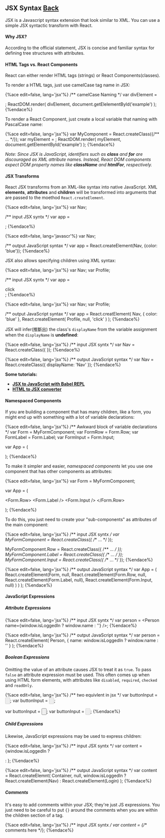 ## JSX Syntax [Back](./../react.md)

JSX is a Javascript syntax extension that look similar to XML. You can use a simple JSX syntactic transform with React.

#### Why JSX?

According to the official statement, JSX is concise and familiar syntax for defining tree structures with attributes.

#### HTML Tags vs. React Components

React can either render HTML tags (strings) or React Components(classes).

To render a HTML tags, just use camelCase tag name in JSX:

{%ace edit=false, lang='jsx'%}
/** camelCase Naming */
var divElement = <div className="foo" />;
ReactDOM.render(
    divElement,
    document.getElelementById('example')
);
{%endace%}

To render a React Component, just create a local variable that naming with PascalCase name:

{%ace edit=false, lang='jsx'%}
var MyComponent = React.createClass({/** ... */});
var myElement = <MyComponent someProperty={true} />;
ReactDOM.render(
    myElement,
    document.getElementById('example')
);
{%endace%}

*Note: Since JSX is JavaScript, identifiers such as **class** and **for** are discouraged as XML attribute names. Instead, React DOM components expect DOM property names like **className** and **htmlFor**, respectively.*

#### JSX Transforms

React JSX transforms from an XML-like syntax into native JavaScript. XML **elements**, **attributes** and **children** will be transformed into arguments that are passed to the moethod `React.createElement`.

{%ace edit=false, lang='jsx'%}
var Nav;

/** input JSX syntx */
var app = <Nav color="blue">;
{%endace%}

{%ace edit=false, lang='javascr'%}
var Nav;

/** output JavaScript syntax */
var app = React.createElement(Nav, {color: 'blue'});
{%endace%}

JSX also allows specifying children using XML syntax:

{%ace edit=false, lang='jsx'%}
var Nav;
var Profile;

/** input JSX syntx */
var app = <Nav color="blue"><Profile>click</Profile></Nav>;
{%endace%}

{%ace edit=false, lang='jsx'%}
var Nav;
var Profile;

/** output JavaScript syntax */
var app = React.creatElement(
    Nav,
    { color: 'blue' },
    React.createElement(
        Profile,
        null,
        'click'
    )
);
{%endace%}

JSX will infer(推斷出) the class's `displayName` from the variable assignment when the `displayName` is **undefined**:

{%ace edit=false, lang='jsx'%}
/** input JSX syntx */
var Nav = React.createClass({ });
{%endace%}

{%ace edit=false, lang='jsx'%}
/** output JavaScript syntax */
var Nav = React.createClass({ displayName: 'Nav' });
{%endace%}

**Some tutorials:**

- [**JSX to JavaScript with Babel REPL**](https://babeljs.io/repl/)
- [**HTML to JSX converter**](http://magic.reactjs.net/htmltojsx.htm)

#### Namespaced Components

If you are building a component that has many children, like a form, you might end up with something with a lot of variable declarations:

{%ace edit=false, lang='jsx'%}
/** Awkward block of variable declarations */
var Form = MyFormComponent;
var FormRow = Form.Row;
var FormLabel = Form.Label;
var FormInput = Form.Input;

var App = (
    <Form>
        <FormRow>
            <FormLabel />
            <FormInput />
        </FormRow>
    </Form>
);
{%endace%}

To make it simpler and easier, *namespaced components* let you use one component that has other components as attributes:

{%ace edit=false, lang='jsx'%}
var Form = MyFormComponent;

var App = (
    <Form>
        <Form.Row>
            <Form.Label />
            <Form.Input />
        </Form.Row>
    </Form>
);
{%endace%}

To do this, you just need to create your "sub-components" as attributes of the main component:

{%ace edit=false, lang='jsx'%}
/** input JSX syntx */
var MyFormComponent = React.createClass({ /** ... */ });

MyFormComponent.Row = React.createClass({ /** ... */ });
MyFormComponent.Label = React.createClass({ /** ... */ });
MyFormComponent.Input = React.createClass({ /** ... */ });
{%endace%}

{%ace edit=false, lang='jsx'%}
/** output JavaScript syntax */
var App = (
    React.createElement(Form, null, 
        React.createElement(Form.Row, null, 
            React.createElement(Form.Label, null),
            React.createElement(Form.Input, null)
        )
    )
);
{%endace%}

#### JavaScript Expressions

##### Attribute Expressions

{%ace edit=false, lang='jsx'%}
/** input JSX syntx */
var person = <Person name={window.isLoggedIn ? window.name : ''} />;
{%endace%}

{%ace edit=false, lang='jsx'%}
/** output JavaScript syntax */
var person = React.createElement(
    Person,
    { name: window.isLoggedIn ? window.name : '' }
);
{%endace%}

##### Boolean Expressions

Omitting the value of an attribute causes JSX to treat it as `true`. To pass `false` an attribute expression must be used. This often comes up when using HTML form elements, with attributes like `disabled`, `required`, `checked` and `readOnly`.

{%ace edit=false, lang='jsx'%}
/** two equivlent in jsx */
var buttonInput = <input type="button" disabled />;
var buttonInput = <input type="button" disabled={true} />;

var buttonInput = <input type="button" />;
var buttonInput = <input type="button" disabled={false} />;
{%endace%}

##### Child Expressions

Likewise, JavaScript expressions may be used to express children:

{%ace edit=false, lang='jsx'%}
/** input JSX syntx */
var content = <Container>{window.isLoggedIn ? <Nav /> : <Login />}</Container>;
{%endace%}

{%ace edit=false, lang='jsx'%}
/** output JavaScript syntax */
var content = React.createElemnt(
    Container,
    null,
    window.isLoggedIn ? React.createElement(Nav) : React.createElement(Login)
);
{%endace%}

##### Comments

It's easy to add comments within your JSX; they're just JS expressions. You just need to be careful to put `{}` around the comments when you are within the children section of a tag.

{%ace edit=false, lang='jsx'%}
/** input JSX syntx */
var content = <Container>{/** comments here */}</Container>;
{%endace%}